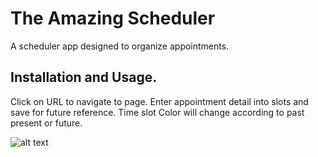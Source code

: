 # The Amazing Scheduler 

A scheduler app designed to organize appointments. 


## Installation and Usage. 

Click on URL to navigate to page. Enter appointment detail into slots and save for future reference. Time slot Color will change according to past present or future. 


![alt text](/)

